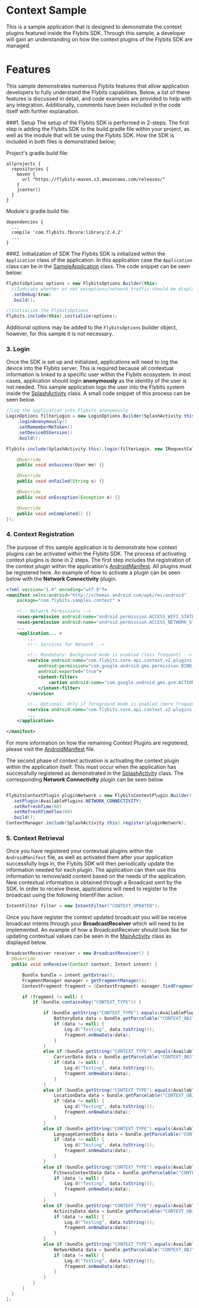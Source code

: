 # Context Sample
This is a sample application that is designed to demonstrate the context plugins featured inside the Flybits SDK. Through this sample, a developer will gain an understanding on how the context plugins of the Flybits SDK are managed.

# Features
This sample demonstrates numerous Flybits features that allow application developers to fully understand the Flybits capabilities. Below, a list of these features is discussed in detail, and code examples are provided to help with any integration. Additionally, comments have been included in the code itself with further explanation.

###1. Setup
The setup of the Flybits SDK is performed in 2-steps. The first step is adding the Flybits SDK to the build.gradle file within your project, as well as the module that will be using the Flybits SDK. How the SDK is included in both files is demonstrated below;

Project's gradle.build file:

```
allprojects {
  repositories {
    maven {
      url "https://flybits-maven.s3.amazonaws.com/releases/"
    }
    jcenter()
  }
}
```

Module's gradle.build file:
```
dependencies {
  ...
  compile 'com.flybits.fbcore:library:2.4.2'
  ...
}
```

###2. Initialization of SDK
The Flybits SDK is initialized within the `Application` class of the application. In this application case the `Application` class can be in the [SampleApplication](../master/app/src/main/java/com/flybits/samples/context/utilities/SampleApplication.java) class. The code snippet can be seen below:
```java
FlybitsOptions options = new FlybitsOptions.Builder(this)
  //Indicate whether or not exceptions/network traffic should be displayed in the logcat
  .setDebug(true)
  .build();

//Initialize the FlybitsOptions
Flybits.include(this).initialize(options);
```

Additional options may be added to the `FlybitsOptions` builder object, however, for this sample it is not necessary.

### 3. Login
Once the SDK is set up and initialized, applications will need to log the device into the Flybits server. This is required because all contextual information is linked to a specific user within the Flybits ecosystem. In most cases, application should login **anonymously** as the identity of the user is not needed. This sample application logs the user into the Flybits system inside the [SplashActivity](../master/app/src/main/java/com/flybits/samples/context/SplashActivity.java) class. A small code snippet of this process can be seen below.
```java
//Log the application into Flybits anonymously
LoginOptions filterLogin = new LoginOptions.Builder(SplashActivity.this)
    .loginAnonymously()
    .setRememberMeToken()
    .setDeviceOSVersion()
    .build();

Flybits.include(SplashActivity.this).login(filterLogin, new IRequestCallback<User>() {

    @Override
    public void onSuccess(User me) {}

    @Override
    public void onFailed(String s) {}

    @Override
    public void onException(Exception e) {}

    @Override
    public void onCompleted() {}
});
```

### 4. Context Registration
The purpose of this sample application is to demonstrate how context plugins can be activated within the Flybits SDK. The process of activating context plugins is done in 2 steps. The first step includes the registration of the context plugin within the application's [AndroidManifest](../master/app/src/main/AndroidManifest.xml).
All plugins must be registered here. An example of how to activate a plugin can be seen below with the **Network Connectivity** plugin.

```xml
<?xml version="1.0" encoding="utf-8"?>
<manifest xmlns:android="http://schemas.android.com/apk/res/android"
    package="com.flybits.samples.context" >

    <!-- Network Permissions -->
    <uses-permission android:name="android.permission.ACCESS_WIFI_STATE" />
    <uses-permission android:name="android.permission.ACCESS_NETWORK_STATE" />
    ...
    <application... >
        ...
        <!-- Services for Network -->

        <!-- Mandatory: Background mode is enabled (less frequent) -->
        <service android:name="com.flybits.core.api.context.v2.plugins.network.NetworkBackgroundService"
            android:permission="com.google.android.gms.permission.BIND_NETWORK_TASK_SERVICE"
            android:exported="true">
            <intent-filter>
                <action android:name="com.google.android.gms.gcm.ACTION_TASK_READY"/>
            </intent-filter>
        </service>

        <!-- Optional: Only if foreground mode is enabled (more frequent) -->
        <service android:name="com.flybits.core.api.context.v2.plugins.network.NetworkForegroundService" />
        ...
    </application>

</manifest>
```

For more information on how the remaining Context Plugins are registered, please visit the [AndroidManifest](../master/app/src/main/AndroidManifest.xml) file.

The second phase of context activation is activating the context plugin within the application itself. This must occur when the application has successfully registered as demonstrated in the [SplashActivity](../master/app/src/main/java/com/flybits/samples/context/SplashActivity.java) class. The corresponding **Network Connectivity** plugin can be
seen below.
```java

FlybitsContextPlugin pluginNetwork = new FlybitsContextPlugin.Builder()
  .setPlugin(AvailablePlugins.NETWORK_CONNECTIVITY)
  .setRefreshTime(60)
  .setRefreshTimeFlex(60)
  .build();
ContextManager.include(SplashActivity.this).register(pluginNetwork);
```

### 5. Context Retrieval
Once you have registered your contextual plugins within the `AndroidManifest` file, as well as activated them after your application successfully logs in, the Flybits SDK will then periodically update the information needed for each plugin. The application can then use this information to remove/add content based on the needs of the application. New contextual information is obtained through a Broadcast sent by the SDK. In order to receive these, applications will need to register to the broadcast using the following IntentFilter action.

```java
IntentFilter filter = new IntentFilter("CONTEXT_UPDATED");
```

Once you have register the context updated broadcast you will be receive broadcast intents through your **BroadcastReceiver** which will need to be implemented. An example of how a BroadcastReceiver should look like for updating contextual values can be seen in the [MainActivity](../master/app/src/main/java/com/flybits/samples/context/MainActivity.java) class as displayed below.

```java
BroadcastReceiver receiver = new BroadcastReceiver() {
  @Override
  public void onReceive(Context context, Intent intent) {

      Bundle bundle = intent.getExtras();
      FragmentManager manager = getFragmentManager();
      ContextFragment fragment = (ContextFragment) manager.findFragmentByTag(CONTEXT_FRAGMENT_TAG);

      if (fragment != null) {
          if (bundle.containsKey("CONTEXT_TYPE")) {

              if (bundle.getString("CONTEXT_TYPE").equals(AvailablePlugins.BATTERY.getKey())) {
                  BatteryData data = bundle.getParcelable("CONTEXT_OBJ");
                  if (data != null) {
                      Log.d("Testing", data.toString());
                      fragment.onNewData(data);
                  }
              }
              else if (bundle.getString("CONTEXT_TYPE").equals(AvailablePlugins.CARRIER.getKey())) {
                  CarrierData data = bundle.getParcelable("CONTEXT_OBJ");
                  if (data != null) {
                      Log.d("Testing", data.toString());
                      fragment.onNewData(data);
                  }
              }
              else if (bundle.getString("CONTEXT_TYPE").equals(AvailablePlugins.LOCATION.getKey())) {
                  LocationData data = bundle.getParcelable("CONTEXT_OBJ");
                  if (data != null) {
                      Log.d("Testing", data.toString());
                      fragment.onNewData(data);
                  }
              }
              else if (bundle.getString("CONTEXT_TYPE").equals(AvailablePlugins.LANGUAGE.getKey())) {
                  LanguageContextData data = bundle.getParcelable("CONTEXT_OBJ");
                  if (data != null) {
                      Log.d("Testing", data.toString());
                      fragment.onNewData(data);
                  }
              }
              else if (bundle.getString("CONTEXT_TYPE").equals(AvailablePlugins.FITNESS.getKey())) {
                  FitnessContextData data = bundle.getParcelable("CONTEXT_OBJ");
                  if (data != null) {
                      Log.d("Testing", data.toString());
                      fragment.onNewData(data);
                  }
              }
              else if (bundle.getString("CONTEXT_TYPE").equals(AvailablePlugins.ACTIVITY.getKey())) {
                  ActivityData data = bundle.getParcelable("CONTEXT_OBJ");
                  if (data != null) {
                      Log.d("Testing", data.toString());
                      fragment.onNewData(data);
                  }
              }
              else if (bundle.getString("CONTEXT_TYPE").equals(AvailablePlugins.NETWORK_CONNECTIVITY.getKey())) {
                  NetworkData data = bundle.getParcelable("CONTEXT_OBJ");
                  if (data != null) {
                      Log.d("Testing", data.toString());
                      fragment.onNewData(data);
                  }
              }
          }
      }
  }
};
```